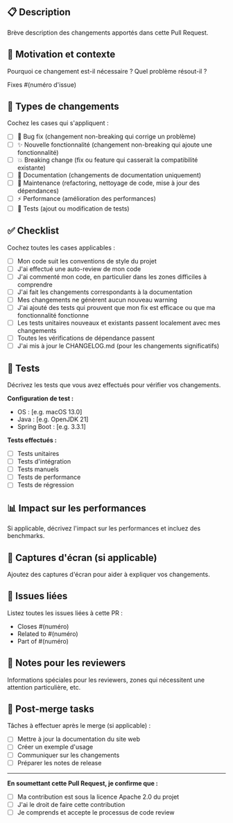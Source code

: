 ## 📋 Description

Brève description des changements apportés dans cette Pull Request.

## 🎯 Motivation et contexte

Pourquoi ce changement est-il nécessaire ? Quel problème résout-il ?

Fixes #(numéro d'issue)

## 🧪 Types de changements

Cochez les cases qui s'appliquent :

- [ ] 🐛 Bug fix (changement non-breaking qui corrige un problème)
- [ ] ✨ Nouvelle fonctionnalité (changement non-breaking qui ajoute une fonctionnalité)
- [ ] 💥 Breaking change (fix ou feature qui casserait la compatibilité existante)
- [ ] 📖 Documentation (changements de documentation uniquement)
- [ ] 🔧 Maintenance (refactoring, nettoyage de code, mise à jour des dépendances)
- [ ] ⚡ Performance (amélioration des performances)
- [ ] 🧪 Tests (ajout ou modification de tests)

## ✅ Checklist

Cochez toutes les cases applicables :

- [ ] Mon code suit les conventions de style du projet
- [ ] J'ai effectué une auto-review de mon code
- [ ] J'ai commenté mon code, en particulier dans les zones difficiles à comprendre
- [ ] J'ai fait les changements correspondants à la documentation
- [ ] Mes changements ne génèrent aucun nouveau warning
- [ ] J'ai ajouté des tests qui prouvent que mon fix est efficace ou que ma fonctionnalité fonctionne
- [ ] Les tests unitaires nouveaux et existants passent localement avec mes changements
- [ ] Toutes les vérifications de dépendance passent
- [ ] J'ai mis à jour le CHANGELOG.md (pour les changements significatifs)

## 🧪 Tests

Décrivez les tests que vous avez effectués pour vérifier vos changements.

**Configuration de test :**
- OS : [e.g. macOS 13.0]
- Java : [e.g. OpenJDK 21]
- Spring Boot : [e.g. 3.3.1]

**Tests effectués :**
- [ ] Tests unitaires
- [ ] Tests d'intégration  
- [ ] Tests manuels
- [ ] Tests de performance
- [ ] Tests de régression

## 📊 Impact sur les performances

Si applicable, décrivez l'impact sur les performances et incluez des benchmarks.

## 📸 Captures d'écran (si applicable)

Ajoutez des captures d'écran pour aider à expliquer vos changements.

## 🔗 Issues liées

Listez toutes les issues liées à cette PR :

- Closes #(numéro)
- Related to #(numéro)
- Part of #(numéro)

## 📝 Notes pour les reviewers

Informations spéciales pour les reviewers, zones qui nécessitent une attention particulière, etc.

## 🚀 Post-merge tasks

Tâches à effectuer après le merge (si applicable) :

- [ ] Mettre à jour la documentation du site web
- [ ] Créer un exemple d'usage
- [ ] Communiquer sur les changements
- [ ] Préparer les notes de release

---

**En soumettant cette Pull Request, je confirme que :**

- [ ] Ma contribution est sous la licence Apache 2.0 du projet
- [ ] J'ai le droit de faire cette contribution
- [ ] Je comprends et accepte le processus de code review
